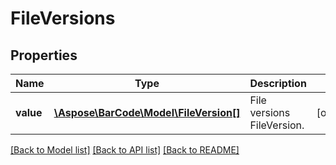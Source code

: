 # FileVersions

## Properties
Name | Type | Description | Notes
------------ | ------------- | ------------- | -------------
**value** | [**\Aspose\BarCode\Model\FileVersion[]**](FileVersion.md) | File versions FileVersion. | [optional] 

[[Back to Model list]](../README.md#documentation-for-models) [[Back to API list]](../README.md#documentation-for-api-endpoints) [[Back to README]](../README.md)


